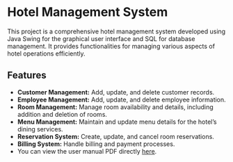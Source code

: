 # Hotel Management System

This project is a comprehensive hotel management system developed using Java Swing for the graphical user interface and SQL for database management. It provides functionalities for managing various aspects of hotel operations efficiently.

## Features
- **Customer Management:** Add, update, and delete customer records.
- **Employee Management:** Add, update, and delete employee information.
- **Room Management:** Manage room availability and details, including addition and deletion of rooms.
- **Menu Management:** Maintain and update menu details for the hotel’s dining services.
- **Reservation System:** Create, update, and cancel room reservations.
- **Billing System:** Handle billing and payment processes.
- You can view the user manual PDF directly [here](https://github.com/EshaKhadeejaC/Projects/blob/main/Hotel%20Management%20Project/Hotel%20Management%20System.pdf).
